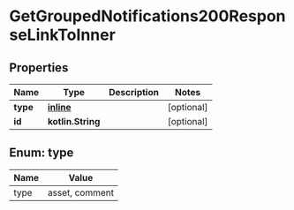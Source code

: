 
# GetGroupedNotifications200ResponseLinkToInner

## Properties
| Name | Type | Description | Notes |
| ------------ | ------------- | ------------- | ------------- |
| **type** | [**inline**](#Type) |  |  [optional] |
| **id** | **kotlin.String** |  |  [optional] |


<a id="Type"></a>
## Enum: type
| Name | Value |
| ---- | ----- |
| type | asset, comment |



